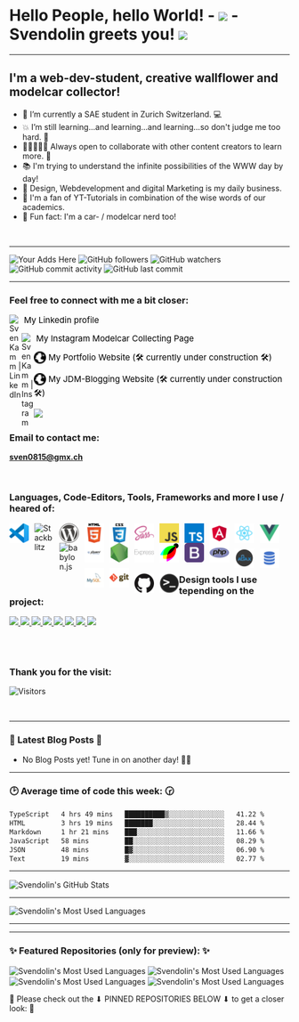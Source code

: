 # Hello People, hello World! - <img src="https://media4.giphy.com/media/yo1whaKkz38ME/giphy.gif?cid=ecf05e47puz8r8yllnavypt0s4gr11ji3sw9sxv0r5q4wj52&rid=giphy.gif&ct=s" width="50px"> - Svendolin greets you! <img src="https://media0.giphy.com/media/w1OBpBd7kJqHrJnJ13/giphy.gif?cid=ecf05e47994dex4z0hp4tdusczpcd207xh7ell77dpc6t54l&rid=giphy.gif&ct=s" width="50px">

---





## I'm a web-dev-student, creative wallflower and modelcar collector!

- 📲 I’m currently a SAE student in Zurich Switzerland. 💻 
- 💥 I’m still learning...and learning...and learning...so don't judge me too hard. 🙏
- 👨🏾‍🤝‍👨🏻 Always open to collaborate with other content creators to learn more. 🤗
- 📚 I'm trying to understand the infinite possibilities of the WWW day by day!
- 💪 Design, Webdevelopment and digital Marketing is my daily business.
- 💯 I'm a fan of YT-Tutorials in combination of the wise words of our academics.
- 🚗 Fun fact: I'm a car- / modelcar nerd too!

<br />

---

![Your Adds Here](https://img.shields.io/static/v1?label=&message==>&color=yellow&style=for-the-badge)
![GitHub followers](https://img.shields.io/github/followers/svendolin?logo=Furry%20Network&style=for-the-badge) ![GitHub watchers](https://img.shields.io/github/watchers/svendolin/svendolin?color=7fc00&label=visits&logo=AdGuard&logoColor=ffffff&style=for-the-badge) ![GitHub commit activity](https://img.shields.io/github/commit-activity/m/svendolin/all-about-php?color=yellow&logo=Git&logoColor=ffffff&style=for-the-badge) ![GitHub last commit](https://img.shields.io/github/last-commit/svendolin/svendolin?color=red&logo=addThis&logoColor=white&style=for-the-badge) 

---

### Feel free to connect with me a bit closer:
[<img align="left" alt="Sven Kamm | LinkedIn" width="22px" src="https://cdn.jsdelivr.net/npm/simple-icons@v3/icons/linkedin.svg" />][linkedin] <span style="color:black;font-size:15px;">&nbsp;My Linkedin profile</span>

[<img align="left" alt="Sven Kamm | Instagram" width="22px" src="https://cdn.jsdelivr.net/npm/simple-icons@v3/icons/instagram.svg" />][instagram] <span style="color:black;font-size:15px;">&nbsp;My Instagram Modelcar Collecting Page</span>

[<img align="left" alt="Portfoliowebsite of Svendolin" width="22px" src="https://raw.githubusercontent.com/iconic/open-iconic/master/svg/globe.svg" />][Website]   <span style="color:black;font-size:15px;">&nbsp;My Portfolio Website (🛠 currently under construction 🛠)</span> 

[<img align="left" alt="JDM Blogging Website of Svendolin" width="22px" src="https://raw.githubusercontent.com/iconic/open-iconic/master/svg/globe.svg" />][Website]   <span style="color:black;font-size:15px;">&nbsp;My JDM-Blogging Website (🛠 currently under construction 🛠)</span>

<img src="https://media1.giphy.com/media/ZDTbix65Me1YDNLDF3/giphy.gif?cid=ecf05e47unhar3cah3ma8sau1ihz2y3ltmkidpb6itoljapz&rid=giphy.gif&ct=ts" width="200px">

<br />

### Email to contact me:
**sven0815@gmx.ch**

<br />

### Languages, Code-Editors, Tools, Frameworks and more I use / heared of:

<p> 
<img align="left" alt="Visual Studio Code" margin="10px" width="35px" src="https://raw.githubusercontent.com/github/explore/80688e429a7d4ef2fca1e82350fe8e3517d3494d/topics/visual-studio-code/visual-studio-code.png" />
<img align="left" alt="Stackblitz" style="padding-left:10px;" width="35px" src="https://angular.de/artikel/stackblitz/stackblitz.png" />
<img align="left" alt="Wordpress" style="padding-left:10px;" width="35px" src="https://raw.githubusercontent.com/github/explore/80688e429a7d4ef2fca1e82350fe8e3517d3494d/topics/wordpress/wordpress.png" />
<img align="left" alt="HTML5" style="padding-left:10px;" width="35px" src="https://raw.githubusercontent.com/github/explore/80688e429a7d4ef2fca1e82350fe8e3517d3494d/topics/html/html.png" />
<img align="left" alt="CSS3" style="padding-left:10px;" width="35px" src="https://raw.githubusercontent.com/github/explore/80688e429a7d4ef2fca1e82350fe8e3517d3494d/topics/css/css.png" />
<img align="left" alt="Sass" style="padding-left:10px;" width="35px" src="https://raw.githubusercontent.com/github/explore/80688e429a7d4ef2fca1e82350fe8e3517d3494d/topics/sass/sass.png" />
<img align="left" alt="JavaScript" style="padding-left:10px;" width="35px" src="https://raw.githubusercontent.com/github/explore/80688e429a7d4ef2fca1e82350fe8e3517d3494d/topics/javascript/javascript.png" />
<img align="left" alt="TypeScript" style="padding-left:10px;" width="35px" src="https://raw.githubusercontent.com/github/explore/80688e429a7d4ef2fca1e82350fe8e3517d3494d/topics/typescript/typescript.png" />
<img align="left" alt="Angular" style="padding-left:10px;" width="35px" src="https://raw.githubusercontent.com/github/explore/80688e429a7d4ef2fca1e82350fe8e3517d3494d/topics/angular/angular.png" />
<img align="left" alt="React" style="padding-left:10px;" width="35px" src="https://raw.githubusercontent.com/github/explore/80688e429a7d4ef2fca1e82350fe8e3517d3494d/topics/react/react.png" />
<img align="left" alt="Vue.js" style="padding-left:10px;" width="35px" src="https://raw.githubusercontent.com/github/explore/80688e429a7d4ef2fca1e82350fe8e3517d3494d/topics/vue/vue.png" />
<img align="left" alt="babylon.js" style="padding-left:10px;" width="35px" src="https://avatars.githubusercontent.com/u/4855800?s=200&v=4" />
<img align="left" alt="JQuery" style="padding-left:10px;" width="35px" src="https://raw.githubusercontent.com/github/explore/80688e429a7d4ef2fca1e82350fe8e3517d3494d/topics/jquery/jquery.png" />
<img align="left" alt="Node.js" style="padding-left:10px;" width="35px" src="https://raw.githubusercontent.com/github/explore/80688e429a7d4ef2fca1e82350fe8e3517d3494d/topics/nodejs/nodejs.png" />
<img align="left" alt="Express" style="padding-left:10px;" width="35px" src="https://raw.githubusercontent.com/github/explore/80688e429a7d4ef2fca1e82350fe8e3517d3494d/topics/express/express.png" />
<img align="left" alt="Visbug" style="padding-left:10px;" width="35px" src="https://github.com/GoogleChromeLabs/ProjectVisBug/raw/main/assets/visbug.png" />
<img align="left" alt="Bootstrap" style="padding-left:10px;" width="35px" src="https://raw.githubusercontent.com/github/explore/80688e429a7d4ef2fca1e82350fe8e3517d3494d/topics/bootstrap/bootstrap.png" />
<img align="left" alt="PHP" style="padding-left:10px;" width="35px" src="https://raw.githubusercontent.com/github/explore/ccc16358ac4530c6a69b1b80c7223cd2744dea83/topics/php/php.png" />
<img align="left" alt="Ajax" style="padding-left:10px;padding-top:10px;" width="35px" src="https://raw.githubusercontent.com/github/explore/8be26d91eb231fec0b8856359979ac09f27173fd/topics/ajax/ajax.png" />
<img align="left" alt="SQL" style="padding-left:10px;padding-top:10px;" width="35px" src="https://raw.githubusercontent.com/github/explore/80688e429a7d4ef2fca1e82350fe8e3517d3494d/topics/sql/sql.png" />
<img align="left" alt="MySQL" style="padding-left:10px;" width="35px" src="https://raw.githubusercontent.com/github/explore/80688e429a7d4ef2fca1e82350fe8e3517d3494d/topics/mysql/mysql.png" />
<img align="left" alt="Git" style="padding-left:10px;" width="35px" src="https://raw.githubusercontent.com/github/explore/80688e429a7d4ef2fca1e82350fe8e3517d3494d/topics/git/git.png" />
<img align="left" alt="GitHub" style="padding-left:10px;padding-top:10px;" width="35px" src="https://raw.githubusercontent.com/github/explore/78df643247d429f6cc873026c0622819ad797942/topics/github/github.png" />
<img align="left" alt="Terminal" style="padding-left:10px;padding-top:10px;" width="35px" src="https://raw.githubusercontent.com/github/explore/80688e429a7d4ef2fca1e82350fe8e3517d3494d/topics/terminal/terminal.png" />
</p>
<!--
<img align="left" alt="Deno" width="26px" src="https://raw.githubusercontent.com/github/explore/361e2821e2dea67711cde99c9c40ed357061cf27/topics/deno/deno.png" />
<img align="left" alt="MongoDB" width="26px" src="https://raw.githubusercontent.com/github/explore/80688e429a7d4ef2fca1e82350fe8e3517d3494d/topics/mongodb/mongodb.png" />
<img align="left" alt="GraphQL" width="26px" src="https://raw.githubusercontent.com/github/explore/80688e429a7d4ef2fca1e82350fe8e3517d3494d/topics/graphql/graphql.png" /> 
<img align="left" alt="Gatsby" width="26px" src="https://raw.githubusercontent.com/github/explore/e94815998e4e0713912fed477a1f346ec04c3da2/topics/gatsby/gatsby.png" />
-->
<br />
<br />
<br />
<br />



### Design tools I use tepending on the project:

<p align="left">
  <a href="https://www.adobe.com/" target="_blank"> <img src="https://img.icons8.com/color/48/000000/adobe-creative-cloud--v1.png"/> </a>
  <a href="https://www.adobe.com/" target="_blank"> <img src="https://img.icons8.com/color/48/000000/adobe-acrobat--v1.png"/> </a>
  <a href="https://www.adobe.com/" target="_blank"> <img src="https://img.icons8.com/color/48/000000/adobe-photoshop--v1.png"/> </a>
  <a href="https://www.adobe.com/" target="_blank"> <img src="https://img.icons8.com/color/48/000000/adobe-illustrator--v1.png"/> </a>
  <a href="https://www.adobe.com/" target="_blank"> <img src="https://img.icons8.com/color/48/000000/adobe-indesign--v1.png"/> </a>
  <a href="https://www.adobe.com/" target="_blank"> <img src="https://img.icons8.com/color/48/000000/adobe-xd--v1.png"/> </a>
  <a href="https://www.adobe.com/" target="_blank"> <img src="https://img.icons8.com/color/48/000000/adobe-after-effects--v1.png"/> </a>
  <a href="https://www.adobe.com/" target="_blank"> <img src="https://img.icons8.com/color/48/000000/adobe-premiere-pro--v1.png"/> </a>
</p>

<br />
<br /> 

### Thank you for the visit:
![Visitors](https://visitor-badge.glitch.me/badge?page_id=svendolin.svendolin) 

<br />

---
### 📕 Latest Blog Posts 💭
<!-- BLOG-POST-LIST:START -->
- No Blog Posts yet! Tune in on another day! 📩😊
<!-- BLOG-POST-LIST:END -->

---

### 🕑 Average time of code this week: 🕝
<!--START_SECTION:waka-->

```text
TypeScript   4 hrs 49 mins   ██████████▒░░░░░░░░░░░░░░   41.22 %
HTML         3 hrs 19 mins   ███████░░░░░░░░░░░░░░░░░░   28.44 %
Markdown     1 hr 21 mins    ███░░░░░░░░░░░░░░░░░░░░░░   11.66 %
JavaScript   58 mins         ██░░░░░░░░░░░░░░░░░░░░░░░   08.29 %
JSON         48 mins         █▓░░░░░░░░░░░░░░░░░░░░░░░   06.90 %
Text         19 mins         ▓░░░░░░░░░░░░░░░░░░░░░░░░   02.77 %
```

<!--END_SECTION:waka-->

---

<img align="center" alt="Svendolin's GitHub Stats" width="800" src="https://github-readme-stats.vercel.app/api?username=svendolin&show_icons=true&hide_border=true&theme=tokyonight" />

---


<img align="center" alt="Svendolin's Most Used Languages" width="800" height="" src="https://github-readme-stats.vercel.app/api/top-langs/?username=svendolin&langs_count=8&layout=compact&show_icons=true&hide_border=true&theme=tokyonight" />


---

<!-- <img align="center" alt="Svendolin's Most Used Languages" width="800" height="" src="https://github-readme-stats.vercel.app/api/top-langs/?username=svendolin&langs_count=8&show_icons=true&hide_border=true&theme=tokyonight" /> -->



---


###  ✨ Featured Repositories (only for preview): ✨
 

<img align="center" alt="Svendolin's Most Used Languages" src="https://github-readme-stats.vercel.app/api/pin/?username=Svendolin&repo=HTML-Head-Structuring&layout=compact&show_icons=true&hide_border=true&theme=tokyonight" /> <img align="center" alt="Svendolin's Most Used Languages" src="https://github-readme-stats.vercel.app/api/pin/?username=Svendolin&repo=Ultimate-Readme-Template&layout=compact&show_icons=true&hide_border=true&theme=tokyonight" /> <img align="center" alt="Svendolin's Most Used Languages" src="https://github-readme-stats.vercel.app/api/pin/?username=Svendolin&repo=All-about-Jquery&layout=compact&show_icons=true&hide_border=true&theme=tokyonight" /> <img align="center" alt="Svendolin's Most Used Languages" src="https://github-readme-stats.vercel.app/api/pin/?username=Svendolin&repo=All-about-PHP&layout=compact&show_icons=true&hide_border=true&theme=tokyonight" />



📌 Please check out the ⬇ PINNED REPOSITORIES BELOW ⬇ to get a closer look: 📌


[website]: https://example.com/
[instagram]: https://www.instagram.com/toycarsaddict_daily/?hl=de
[linkedin]: https://www.linkedin.com/in/sven-kamm-15b313185
